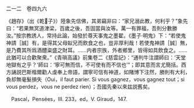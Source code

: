 二一二　卷四九六

《趙存》（出《乾𦠆子》）陸象先信佛，其弟竊非曰：“家兄溺此教，何利乎？”象先曰：“若果無冥道津梁，百歲之後，吾固當與汝等。萬一有罪福，吾則分數勝汝。”按宗教誘人，常持此論，始發於尊天事鬼之墨翟。《墨子·明鬼》下：“若使鬼神請［誠］有，是得其父母姒兄而飲食之也，豈非厚利哉！若使鬼神請［誠］無，是乃費其所爲酒醴粢盛之財耳。……内者宗族，外者鄉里，皆得如具飲食之。……此猶可以合歡聚衆。”《青瑣高議》前集卷二《慈雲記》：“通判牛注謂師曰：‘天堂地獄有之乎？’師曰：‘寧可無而信，不可使有而不信也’”；即其意而言尤簡括。西方誦説巴斯楷爾勸人虔奉上帝語，謂寧可信有神道，如賭博下注然，勝則有大利，負却無毫髮損失（Oui，il faut parier. Si vous gagnez，vous gagnez tout；si vous perdez，vous ne perdez rien）；吾國先秦以來兹説舊矣。











　Pascal，Pensées，III. 233，ed，V. Giraud，147.